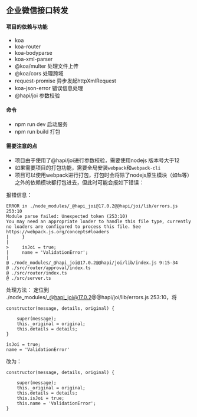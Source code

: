 ##  企业微信接口转发

####  项目的依赖与功能

- koa
- koa-router
- koa-bodyparse
- koa-xml-parser
- @koa/multer 处理文件上传
- @koa/cors 处理跨域
- request-promise 异步发起httpXmlRequest
- koa-json-error 错误信息处理
- @hapi/joi 参数校验

####  命令

- npm run dev   启动服务
- npm run build 打包

####  需要注意的点

- 项目由于使用了@hapi/joi进行参数校验，需要使用nodejs 版本号大于12
- 如果需要项目的打包功能，需要全局安装<code>webpack</code>和<code>webpack-cli</code>
- 项目可以使用webpack进行打包，打包时会将除了nodejs原生模块（如fs等）之外的依赖模块都打包进去，但此时可能会报如下错误：

报错信息：

    ERROR in ./node_modules/_@hapi_joi@17.0.2@@hapi/joi/lib/errors.js 253:10
    Module parse failed: Unexpected token (253:10)
    You may need an appropriate loader to handle this file type, currently no loaders are configured to process this file. See https://webpack.js.org/concepts#loaders
    |     }
    |
    >     isJoi = true;
    |     name = 'ValidationError';
    |
    @ ./node_modules/_@hapi_joi@17.0.2@@hapi/joi/lib/index.js 9:15-34
    @ ./src/router/approval/index.ts
    @ ./src/router/index.ts
    @ ./src/server.ts

处理方法： 定位到 ./node_modules/_@hapi_joi@17.0.2@@hapi/joi/lib/errors.js 253:10，将

    constructor(message, details, original) {

        super(message);
        this._original = original;
        this.details = details;
    }

    isJoi = true;
    name = 'ValidationError'

改为：

    constructor(message, details, original) {

        super(message);
        this._original = original;
        this.details = details;
        this.isJoi = true;
        this.name = 'ValidationError';
    }